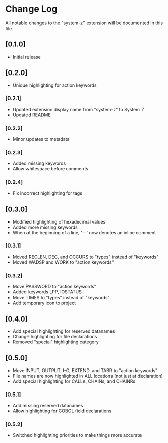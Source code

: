 # Change Log

All notable changes to the "system-z" extension will be documented in this file.

## [0.1.0]

- Initial release

## [0.2.0]

- Unique highlighting for action keywords

### [0.2.1]

- Updated extension display name from "system-z" to System Z
- Updated README

### [0.2.2]

- Minor updates to metadata

### [0.2.3]

- Added missing keywords
- Allow whitespace before comments

### [0.2.4]

- Fix incorrect highlighting for tags

## [0.3.0]

- Modified highlighting of hexadecimal values
- Added more missing keywords
- When at the beginning of a line, '--' now denotes an inline comment

### [0.3.1]

- Moved RECLEN, DEC, and OCCURS to "types" instead of "keywords"
- Moved WADSP and WORK to "action keywords"

### [0.3.2]

- Move PASSWORD to "action keywords"
- Added keywords LPP, IOSTATUS
- Move TIMES to "types" instead of "keywords"
- Add temporary icon to project

## [0.4.0]

- Add special highlighting for reserved datanames
- Change highlighting for file declarations
- Removed "special" highlighting category

## [0.5.0]

- Move INPUT, OUTPUT, I-O, EXTEND, and TABR to "action keywords"
- File names are now highlighted in ALL locations (not just at declaration)
- Add special highlighting for CALLs, CHAINs, and CHAINRs

### [0.5.1]

- Add missing reserved datanames
- Allow highlighting for COBOL field declarations

### [0.5.2]

- Switched highlighting priorities to make things more accurate

